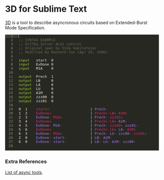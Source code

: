
# 3D for Sublime Text

[3D](http://apt.cs.manchester.ac.uk/ftp/pub/apt/www/async/tools/3d.html) is a tool to describe asyncronous circuits based on Extended-Burst Mode Specification.

![screenshot](https://github.com/leoheck/sublime-3d-tool/blob/master/misc/sample.png?raw=true "syntax hilight")

### Extra References
[List of async tools](http://web.engr.oregonstate.edu/~sllu/async/tools.html).

